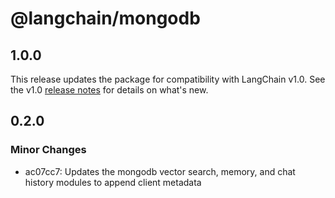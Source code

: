 # @langchain/mongodb

## 1.0.0

This release updates the package for compatibility with LangChain v1.0. See the v1.0 [release notes](https://docs.langchain.com/oss/javascript/releases/langchain-v1) for details on what's new.

## 0.2.0

### Minor Changes

- ac07cc7: Updates the mongodb vector search, memory, and chat history modules to append client metadata
